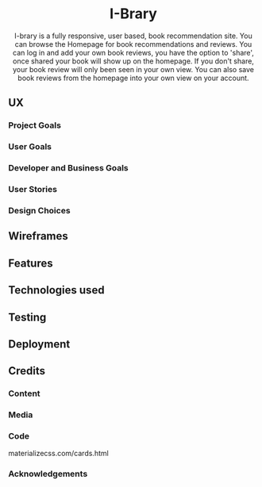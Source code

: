 <div style="text-align: center;">

# I-Brary

<p>I-brary is a fully responsive, user based, book recommendation site.
You can browse the Homepage for book recommendations and reviews. You can log in and add your own book reviews, you have the option
to 'share', once shared your book will show up on the homepage. If you don't share, 
your book review will only been seen in your own view. You can also save book reviews from the homepage
into your own view on your account.</p>

</div>

## UX


### Project Goals

### User Goals

### Developer and Business Goals

### User Stories

### Design Choices


## Wireframes 



## Features



## Technologies used



## Testing



## Deployment



## Credits

### Content

### Media

### Code 
materializecss.com/cards.html

### Acknowledgements




